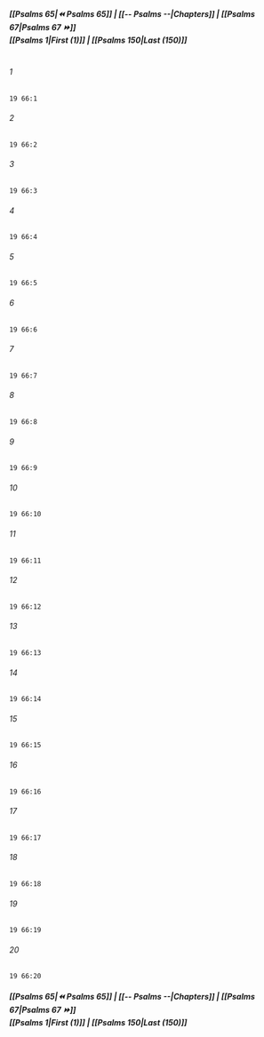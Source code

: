 
##### **[[Psalms 65|⏪ Psalms 65]] | [[-- Psalms --|Chapters]] | [[Psalms 67|Psalms 67 ⏩]]**<br>**[[Psalms 1|First (1)]] | [[Psalms 150|Last (150)]]**<br><br>

###### 1
``` verse
19 66:1
```
###### 2
``` verse
19 66:2
```
###### 3
``` verse
19 66:3
```
###### 4
``` verse
19 66:4
```
###### 5
``` verse
19 66:5
```
###### 6
``` verse
19 66:6
```
###### 7
``` verse
19 66:7
```
###### 8
``` verse
19 66:8
```
###### 9
``` verse
19 66:9
```
###### 10
``` verse
19 66:10
```
###### 11
``` verse
19 66:11
```
###### 12
``` verse
19 66:12
```
###### 13
``` verse
19 66:13
```
###### 14
``` verse
19 66:14
```
###### 15
``` verse
19 66:15
```
###### 16
``` verse
19 66:16
```
###### 17
``` verse
19 66:17
```
###### 18
``` verse
19 66:18
```
###### 19
``` verse
19 66:19
```
###### 20
``` verse
19 66:20
```

##### **[[Psalms 65|⏪ Psalms 65]] | [[-- Psalms --|Chapters]] | [[Psalms 67|Psalms 67 ⏩]]**<br>**[[Psalms 1|First (1)]] | [[Psalms 150|Last (150)]]**
